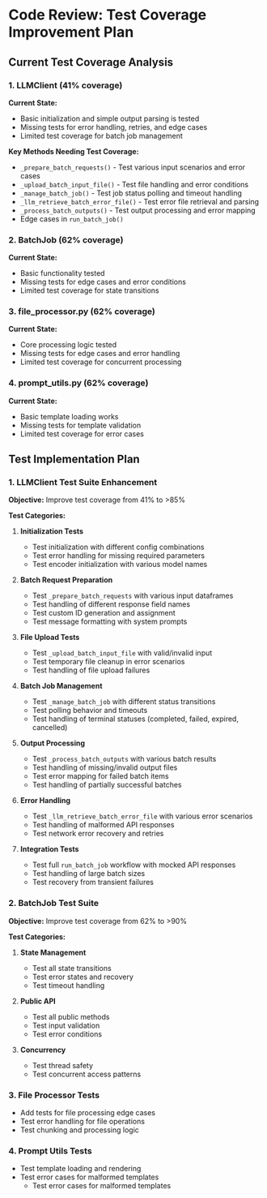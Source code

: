 # Code Review: Test Coverage Improvement Plan

## Current Test Coverage Analysis

### 1. LLMClient (41% coverage)

**Current State:**

- Basic initialization and simple output parsing is tested
- Missing tests for error handling, retries, and edge cases
- Limited test coverage for batch job management

**Key Methods Needing Test Coverage:**

- `_prepare_batch_requests()` - Test various input scenarios and error cases
- `_upload_batch_input_file()` - Test file handling and error conditions
- `_manage_batch_job()` - Test job status polling and timeout handling
- `_llm_retrieve_batch_error_file()` - Test error file retrieval and parsing
- `_process_batch_outputs()` - Test output processing and error mapping
- Edge cases in `run_batch_job()`

### 2. BatchJob (62% coverage)

**Current State:**

- Basic functionality tested
- Missing tests for edge cases and error conditions
- Limited test coverage for state transitions

### 3. file_processor.py (62% coverage)

**Current State:**

- Core processing logic tested
- Missing tests for edge cases and error handling
- Limited test coverage for concurrent processing

### 4. prompt_utils.py (62% coverage)

**Current State:**

- Basic template loading works
- Missing tests for template validation
- Limited test coverage for error cases

## Test Implementation Plan

### 1. LLMClient Test Suite Enhancement

**Objective:** Improve test coverage from 41% to >85%

**Test Categories:**

1. **Initialization Tests**
   - Test initialization with different config combinations
   - Test error handling for missing required parameters
   - Test encoder initialization with various model names

2. **Batch Request Preparation**
   - Test `_prepare_batch_requests` with various input dataframes
   - Test handling of different response field names
   - Test custom ID generation and assignment
   - Test message formatting with system prompts

3. **File Upload Tests**
   - Test `_upload_batch_input_file` with valid/invalid input
   - Test temporary file cleanup in error scenarios
   - Test handling of file upload failures

4. **Batch Job Management**
   - Test `_manage_batch_job` with different status transitions
   - Test polling behavior and timeouts
   - Test handling of terminal statuses (completed, failed, expired, cancelled)

5. **Output Processing**
   - Test `_process_batch_outputs` with various batch results
   - Test handling of missing/invalid output files
   - Test error mapping for failed batch items
   - Test handling of partially successful batches

6. **Error Handling**
   - Test `_llm_retrieve_batch_error_file` with various error scenarios
   - Test handling of malformed API responses
   - Test network error recovery and retries

7. **Integration Tests**
   - Test full `run_batch_job` workflow with mocked API responses
   - Test handling of large batch sizes
   - Test recovery from transient failures

### 2. BatchJob Test Suite

**Objective:** Improve test coverage from 62% to >90%

**Test Categories:**

1. **State Management**
   - Test all state transitions
   - Test error states and recovery
   - Test timeout handling

2. **Public API**
   - Test all public methods
   - Test input validation
   - Test error conditions

3. **Concurrency**
   - Test thread safety
   - Test concurrent access patterns

### 3. File Processor Tests

- Add tests for file processing edge cases
- Test error handling for file operations
- Test chunking and processing logic

### 4. Prompt Utils Tests

- Test template loading and rendering
- Test error cases for malformed templates
  - Test error cases for malformed templates
